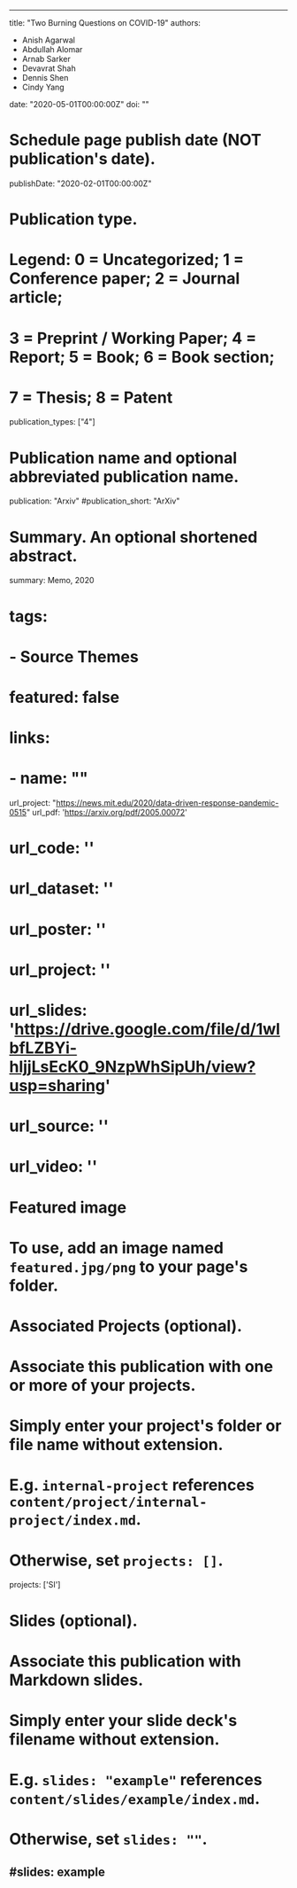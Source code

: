 
---
title: "Two Burning Questions on COVID-19"
authors:
- Anish Agarwal
- Abdullah Alomar
- Arnab Sarker
- Devavrat Shah
- Dennis Shen
- Cindy Yang

date: "2020-05-01T00:00:00Z"
doi: ""

# Schedule page publish date (NOT publication's date).
publishDate: "2020-02-01T00:00:00Z"

# Publication type.
# Legend: 0 = Uncategorized; 1 = Conference paper; 2 = Journal article;
# 3 = Preprint / Working Paper; 4 = Report; 5 = Book; 6 = Book section;
# 7 = Thesis; 8 = Patent
publication_types: ["4"]

# Publication name and optional abbreviated publication name.
publication: "Arxiv"
#publication_short: "ArXiv"


# Summary. An optional shortened abstract.
summary: Memo, 2020
# tags:
# - Source Themes
# featured: false

# links:
# - name: ""
url_project: "https://news.mit.edu/2020/data-driven-response-pandemic-0515"
url_pdf: 'https://arxiv.org/pdf/2005.00072'
# url_code: ''
# url_dataset: ''
# url_poster: ''
# url_project: ''
# url_slides: 'https://drive.google.com/file/d/1wlbfLZBYi-hljjLsEcK0_9NzpWhSipUh/view?usp=sharing'
# url_source: ''
# url_video: ''

# Featured image
# To use, add an image named `featured.jpg/png` to your page's folder. 

# Associated Projects (optional).
#   Associate this publication with one or more of your projects.
#   Simply enter your project's folder or file name without extension.
#   E.g. `internal-project` references `content/project/internal-project/index.md`.
#   Otherwise, set `projects: []`.
projects: ['SI']

# Slides (optional).
#   Associate this publication with Markdown slides.
#   Simply enter your slide deck's filename without extension.
#   E.g. `slides: "example"` references `content/slides/example/index.md`.
#   Otherwise, set `slides: ""`.
#slides: example
---


